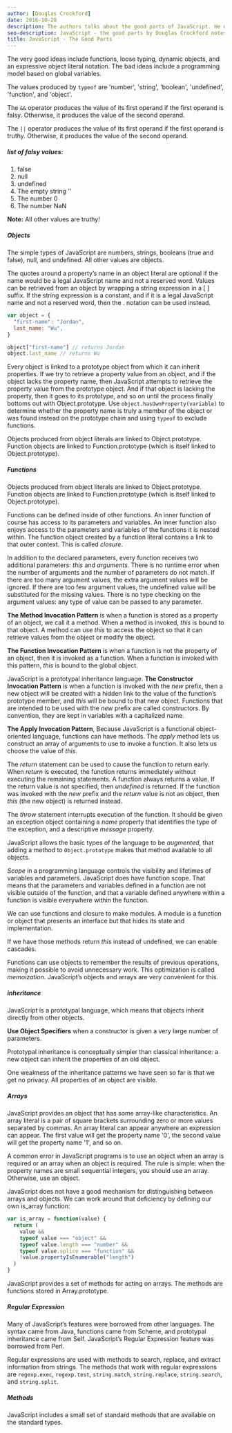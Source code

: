 ```yaml
---
author: [Douglas Crockford]
date: 2016-10-28
description: The authors talks about the good parts of JavaScript. He describes that every programming languages has good and bad parts. We can create amazing software using only the good parts and avoiding the bads ones. Using only the good parts will increase readability and maintainability!
seo-description: JavaScript - the good parts by Douglas Crockford notes.
title: JavaScript - The Good Parts
---
```


The very good ideas include functions, loose typing, dynamic objects, and an expressive object literal notation. The bad ideas include a programming model based on global variables.

The values produced by `typeof` are 'number', 'string', 'boolean', 'undefined',
'function', and 'object'.

The `&&` operator produces the value of its first operand if the first operand is falsy. Otherwise, it produces the value of the second operand.

The `||` operator produces the value of its first operand if the first operand is truthy. Otherwise, it produces the value of the second operand.

##### list of _falsy_ values:

1. false
2. null
3. undefined
4. The empty string ''
5. The number 0
6. The number NaN

**Note:** All other values are truthy!

##### Objects

The simple types of JavaScript are numbers, strings, booleans (true and false), null, and undefined. All other values are objects.

The quotes around a property’s name in an object literal are optional if the name would be a legal JavaScript name and not a reserved word. Values can be retrieved from an object by wrapping a string expression in a [ ] suffix. If the string expression is a constant, and if it is a legal JavaScript name and not a reserved word, then the . notation can be used instead.

```javascript
var object = {
  "first-name": "Jordan",
  last_name: "Wu",
}

object["first-name"] // returns Jordan
object.last_name // returns Wu
```

Every object is linked to a prototype object from which it can inherit properties. If we try to retrieve a property value from an object, and if the object lacks the property name, then JavaScript attempts to retrieve the property value from the prototype object. And if that object is lacking the property, then it goes to its prototype, and so on until the process finally bottoms out with Object.prototype. Use `object.hasOwnProperty(variable)` to determine whether the property name is truly a member of the object or was found instead on the prototype chain and using `typeof` to exclude functions.

Objects produced from object literals are linked to Object.prototype. Function objects are linked to Function.prototype (which is itself linked to Object.prototype).

##### Functions

Objects produced from object literals are linked to Object.prototype. Function objects are linked to Function.prototype (which is itself linked to Object.prototype).

Functions can be defined inside of other functions. An inner function of course has access to its parameters and variables. An inner function also enjoys access to the parameters and variables of the functions it is nested within. The function object created by a function literal contains a link to that outer context. This is called _closure_.

In addition to the declared parameters, every function receives two additional parameters: _this_ and _arguments_. There is no runtime error when the number of arguments and the number of parameters do not match. If there are too many argument values, the extra argument values will be ignored. If there are too few argument values, the undefined value will be substituted for the missing values. There is no type checking on the argument values: any type of value can be passed to any parameter.

**The Method Invocation Pattern** is when a function is stored as a property of an object, we call it a method. When a method is invoked, _this_ is bound to that object. A method can use _this_ to access the object so that it can retrieve values from the object or modify the object.

**The Function Invocation Pattern** is when a function is not the property of an object, then it is invoked as a function. When a function is invoked with this pattern, _this_ is bound to the global object.

JavaScript is a prototypal inheritance language. **The Constructor Invocation Pattern** is when a function is invoked with the _new_ prefix, then a new object will be created with a hidden link to the value of the function’s prototype member, and _this_ will be bound to that new object. Functions that are intended to be used with the _new_ prefix are called constructors. By convention, they are kept in variables with a capitalized name.

**The Apply Invocation Pattern**, Because JavaScript is a functional object-oriented language, functions can have methods. The _apply_ method lets us construct an array of arguments to use to invoke a function. It also lets us choose the value of _this_.

The _return_ statement can be used to cause the function to return early. When _return_ is executed, the function returns immediately without executing the remaining statements. A function always returns a value. If the return value is not specified, then _undefined_ is returned. If the function was invoked with the _new_ prefix and the _return_ value is not an object, then _this_ (the new object) is returned instead.

The _throw_ statement interrupts execution of the function. It should be given an exception object containing a _name_ property that identifies the type of the exception, and a descriptive _message_ property.

JavaScript allows the basic types of the language to be _augmented_, that adding a method to `Object.prototype` makes that method available to all objects.

_Scope_ in a programming language controls the visibility and lifetimes of variables and parameters. JavaScript does have function scope. That means that the parameters and variables defined in a function are not visible outside of the function, and that a variable defined anywhere within a function is visible everywhere within the function.

We can use functions and closure to make modules. A module is a function or object that presents an interface but that hides its state and implementation.

If we have those methods return _this_ instead of undefined, we can enable cascades.

Functions can use objects to remember the results of previous operations, making it possible to avoid unnecessary work. This optimization is called _memoization_. JavaScript’s objects and arrays are very convenient for this.

##### inheritance

JavaScript is a prototypal language, which means that objects inherit directly from other objects.

**Use Object Specifiers** when a constructor is given a very large number of parameters.

Prototypal inheritance is conceptually simpler than classical inheritance: a new object can inherit the properties of an old object.

One weakness of the inheritance patterns we have seen so far is that we get no privacy. All properties of an object are visible.

##### Arrays

JavaScript provides an object that has some array-like characteristics. An
array literal is a pair of square brackets surrounding zero or more values separated by commas. An array literal can appear anywhere an expression can appear. The first value will get the property name '0', the second value will get the property name '1', and so on.

A common error in JavaScript programs is to use an object when an array is required or an array when an object is required. The rule is simple: when the property names are small sequential integers, you should use an array. Otherwise, use an object.

JavaScript does not have a good mechanism for distinguishing between arrays and objects. We can work around that deficiency by defining our own is_array function:

```javascript
var is_array = function(value) {
  return (
    value &&
    typeof value === "object" &&
    typeof value.length === "number" &&
    typeof value.splice === "function" &&
    !value.propertyIsEnumerable("length")
  )
}
```

JavaScript provides a set of methods for acting on arrays. The methods are functions stored in Array.prototype.

##### Regular Expression

Many of JavaScript’s features were borrowed from other languages. The syntax came from Java, functions came from Scheme, and prototypal inheritance came from Self. JavaScript’s Regular Expression feature was borrowed from Perl.

Regular expressions are used with methods to search, replace, and extract information from strings. The methods that work with regular expressions are `regexp.exec`, `regexp.test`, `string.match`, `string.replace`, `string.search`, and `string.split`.

##### Methods

JavaScript includes a small set of standard methods that are available on the standard types.
